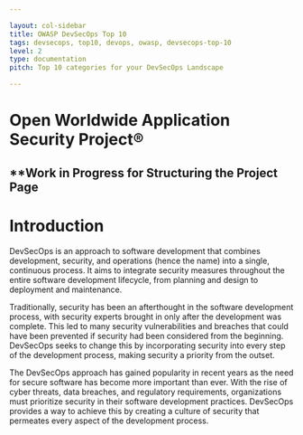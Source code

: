 ```yaml
---

layout: col-sidebar
title: OWASP DevSecOps Top 10
tags: devsecops, top10, devops, owasp, devsecops-top-10
level: 2
type: documentation
pitch: Top 10 categories for your DevSecOps Landscape

---
```

<h1> Open Worldwide Application Security Project® </h1>

## **Work in Progress for Structuring the Project Page

<h1>Introduction</h1>
DevSecOps is an approach to software development that combines development, security, and operations (hence the name) into a single, continuous process. It aims to integrate security measures throughout the entire software development lifecycle, from planning and design to deployment and maintenance.

Traditionally, security has been an afterthought in the software development process, with security experts brought in only after the development was complete. This led to many security vulnerabilities and breaches that could have been prevented if security had been considered from the beginning. DevSecOps seeks to change this by incorporating security into every step of the development process, making security a priority from the outset.

The DevSecOps approach has gained popularity in recent years as the need for secure software has become more important than ever. With the rise of cyber threats, data breaches, and regulatory requirements, organizations must prioritize security in their software development practices. DevSecOps provides a way to achieve this by creating a culture of security that permeates every aspect of the development process.

